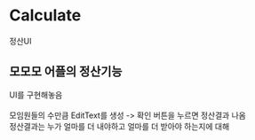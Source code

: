 # Calculate
정산UI

## 모모모 어플의 정산기능
UI를 구현해놓음<br/>  
모임원들의 수만큼 EditText를 생성 -> 확인 버튼을 누르면 정산결과 나옴<br/>
정산결과는 누가 얼마를 더 내야하고 얼마를 더 받아야 하는지에 대해 

